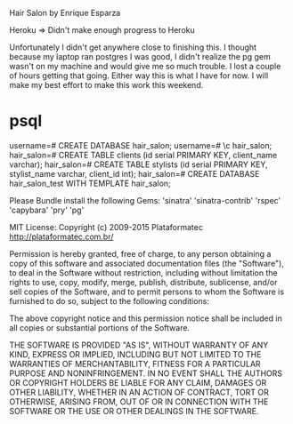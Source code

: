Hair Salon by Enrique Esparza

Heroku => Didn't make enough progress to Heroku

Unfortunately I didn't get anywhere close to finishing this.  I thought because my laptop ran postgres I was good, I didn't realize the pg gem wasn't on my machine and would give me so much trouble.  I lost a couple of hours getting that going. Either way this is what I have for now.  I will make my best effort to make this work this weekend.



# psql
username=# CREATE DATABASE hair_salon;
username=# \c hair_salon;
hair_salon=# CREATE TABLE clients (id serial PRIMARY KEY, client_name varchar);
hair_salon=# CREATE TABLE stylists (id serial PRIMARY KEY, stylist_name varchar, client_id int);
hair_salon=# CREATE DATABASE hair_salon_test WITH TEMPLATE hair_salon;


Please Bundle install the following Gems: 'sinatra' 'sinatra-contrib' 'rspec' 'capybara' 'pry' 'pg'

MIT License: Copyright (c) 2009-2015 Plataformatec http://plataformatec.com.br/

Permission is hereby granted, free of charge, to any person obtaining a copy of this software and associated documentation files (the "Software"), to deal in the Software without restriction, including without limitation the rights to use, copy, modify, merge, publish, distribute, sublicense, and/or sell copies of the Software, and to permit persons to whom the Software is furnished to do so, subject to the following conditions:

The above copyright notice and this permission notice shall be included in all copies or substantial portions of the Software.

THE SOFTWARE IS PROVIDED "AS IS", WITHOUT WARRANTY OF ANY KIND, EXPRESS OR IMPLIED, INCLUDING BUT NOT LIMITED TO THE WARRANTIES OF MERCHANTABILITY, FITNESS FOR A PARTICULAR PURPOSE AND NONINFRINGEMENT. IN NO EVENT SHALL THE AUTHORS OR COPYRIGHT HOLDERS BE LIABLE FOR ANY CLAIM, DAMAGES OR OTHER LIABILITY, WHETHER IN AN ACTION OF CONTRACT, TORT OR OTHERWISE, ARISING FROM, OUT OF OR IN CONNECTION WITH THE SOFTWARE OR THE USE OR OTHER DEALINGS IN THE SOFTWARE.
